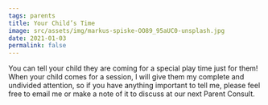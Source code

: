 ```yaml
---
tags: parents
title: Your Child’s Time
image: src/assets/img/markus-spiske-OO89_95aUC0-unsplash.jpg
date: 2021-01-03
permalink: false
---
```

You can tell your child they are coming for a special play time just for them! When your child comes for a session, I
will give them my complete and undivided attention, so if you have anything important to tell me, please feel free to
email me or make a note of it to discuss at our next Parent Consult.

